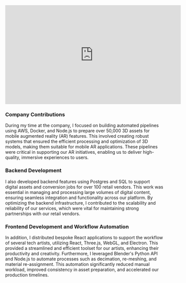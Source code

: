 <iframe width="560" height="315" class="m-auto" src="https://www.youtube.com/embed/hpn2RiNkLWI?si=0rU_br-5OK6LYktZ" title="YouTube video player" frameborder="0" allow="accelerometer; autoplay; clipboard-write; encrypted-media; gyroscope; picture-in-picture; web-share" referrerpolicy="strict-origin-when-cross-origin" allowfullscreen></iframe>

### Company Contributions

During my time at the company, I focused on building automated pipelines using AWS, Docker, and Node.js to prepare over 50,000 3D assets for mobile augmented reality (AR) features. This involved creating robust systems that ensured the efficient processing and optimization of 3D models, making them suitable for mobile AR applications. These pipelines were critical in supporting our AR initiatives, enabling us to deliver high-quality, immersive experiences to users.

### Backend Development

I also developed backend features using Postgres and SQL to support digital assets and conversion jobs for over 100 retail vendors. This work was essential in managing and processing large volumes of digital content, ensuring seamless integration and functionality across our platform. By optimizing the backend infrastructure, I contributed to the scalability and reliability of our services, which were vital for maintaining strong partnerships with our retail vendors.

### Frontend Development and Workflow Automation

In addition, I distributed bespoke React applications to support the workflow of several tech artists, utilizing React, Three.js, WebGL, and Electron. This provided a streamlined and efficient toolset for our artists, enhancing their productivity and creativity. Furthermore, I leveraged Blender's Python API and Node.js to automate processes such as decimation, re-meshing, and material re-assignment. This automation significantly reduced manual workload, improved consistency in asset preparation, and accelerated our production timelines.